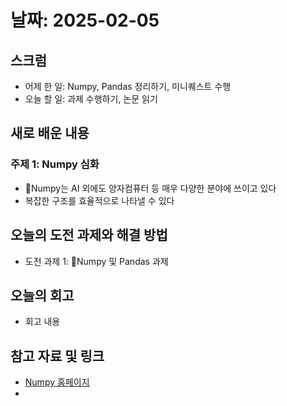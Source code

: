# 날짜: 2025-02-05

## 스크럼
- 어제 한 일: Numpy, Pandas 정리하기, 미니퀘스트 수행
- 오늘 할 일: 과제 수행하기, 논문 읽기

## 새로 배운 내용
### 주제 1: Numpy 심화
- Numpy는 AI 외에도 양자컴퓨터 등 매우 다양한 분야에 쓰이고 있다
- 복잡한 구조를 효율적으로 나타낼 수 있다

## 오늘의 도전 과제와 해결 방법
- 도전 과제 1: Numpy 및 Pandas 과제

## 오늘의 회고
- 회고 내용

## 참고 자료 및 링크
- [Numpy 홈페이지](https://numpy.org/)
- 
